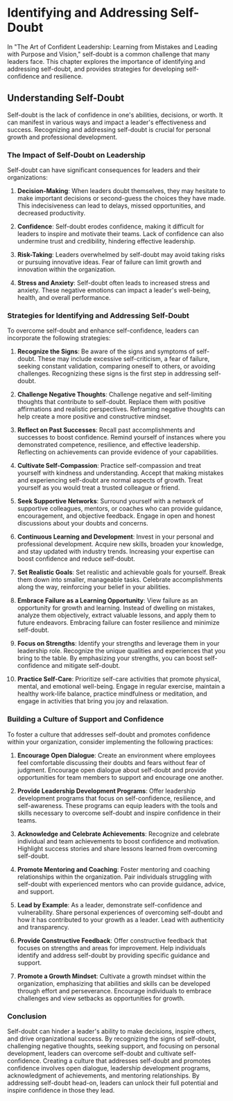 Identifying and Addressing Self-Doubt
================================================

In "The Art of Confident Leadership: Learning from Mistakes and Leading with Purpose and Vision," self-doubt is a common challenge that many leaders face. This chapter explores the importance of identifying and addressing self-doubt, and provides strategies for developing self-confidence and resilience.

**Understanding Self-Doubt**
----------------------------

Self-doubt is the lack of confidence in one's abilities, decisions, or worth. It can manifest in various ways and impact a leader's effectiveness and success. Recognizing and addressing self-doubt is crucial for personal growth and professional development.

### **The Impact of Self-Doubt on Leadership**

Self-doubt can have significant consequences for leaders and their organizations:

1. **Decision-Making**: When leaders doubt themselves, they may hesitate to make important decisions or second-guess the choices they have made. This indecisiveness can lead to delays, missed opportunities, and decreased productivity.

2. **Confidence**: Self-doubt erodes confidence, making it difficult for leaders to inspire and motivate their teams. Lack of confidence can also undermine trust and credibility, hindering effective leadership.

3. **Risk-Taking**: Leaders overwhelmed by self-doubt may avoid taking risks or pursuing innovative ideas. Fear of failure can limit growth and innovation within the organization.

4. **Stress and Anxiety**: Self-doubt often leads to increased stress and anxiety. These negative emotions can impact a leader's well-being, health, and overall performance.

### **Strategies for Identifying and Addressing Self-Doubt**

To overcome self-doubt and enhance self-confidence, leaders can incorporate the following strategies:

1. **Recognize the Signs**: Be aware of the signs and symptoms of self-doubt. These may include excessive self-criticism, a fear of failure, seeking constant validation, comparing oneself to others, or avoiding challenges. Recognizing these signs is the first step in addressing self-doubt.

2. **Challenge Negative Thoughts**: Challenge negative and self-limiting thoughts that contribute to self-doubt. Replace them with positive affirmations and realistic perspectives. Reframing negative thoughts can help create a more positive and constructive mindset.

3. **Reflect on Past Successes**: Recall past accomplishments and successes to boost confidence. Remind yourself of instances where you demonstrated competence, resilience, and effective leadership. Reflecting on achievements can provide evidence of your capabilities.

4. **Cultivate Self-Compassion**: Practice self-compassion and treat yourself with kindness and understanding. Accept that making mistakes and experiencing self-doubt are normal aspects of growth. Treat yourself as you would treat a trusted colleague or friend.

5. **Seek Supportive Networks**: Surround yourself with a network of supportive colleagues, mentors, or coaches who can provide guidance, encouragement, and objective feedback. Engage in open and honest discussions about your doubts and concerns.

6. **Continuous Learning and Development**: Invest in your personal and professional development. Acquire new skills, broaden your knowledge, and stay updated with industry trends. Increasing your expertise can boost confidence and reduce self-doubt.

7. **Set Realistic Goals**: Set realistic and achievable goals for yourself. Break them down into smaller, manageable tasks. Celebrate accomplishments along the way, reinforcing your belief in your abilities.

8. **Embrace Failure as a Learning Opportunity**: View failure as an opportunity for growth and learning. Instead of dwelling on mistakes, analyze them objectively, extract valuable lessons, and apply them to future endeavors. Embracing failure can foster resilience and minimize self-doubt.

9. **Focus on Strengths**: Identify your strengths and leverage them in your leadership role. Recognize the unique qualities and experiences that you bring to the table. By emphasizing your strengths, you can boost self-confidence and mitigate self-doubt.

10. **Practice Self-Care**: Prioritize self-care activities that promote physical, mental, and emotional well-being. Engage in regular exercise, maintain a healthy work-life balance, practice mindfulness or meditation, and engage in activities that bring you joy and relaxation.

### **Building a Culture of Support and Confidence**

To foster a culture that addresses self-doubt and promotes confidence within your organization, consider implementing the following practices:

1. **Encourage Open Dialogue**: Create an environment where employees feel comfortable discussing their doubts and fears without fear of judgment. Encourage open dialogue about self-doubt and provide opportunities for team members to support and encourage one another.

2. **Provide Leadership Development Programs**: Offer leadership development programs that focus on self-confidence, resilience, and self-awareness. These programs can equip leaders with the tools and skills necessary to overcome self-doubt and inspire confidence in their teams.

3. **Acknowledge and Celebrate Achievements**: Recognize and celebrate individual and team achievements to boost confidence and motivation. Highlight success stories and share lessons learned from overcoming self-doubt.

4. **Promote Mentoring and Coaching**: Foster mentoring and coaching relationships within the organization. Pair individuals struggling with self-doubt with experienced mentors who can provide guidance, advice, and support.

5. **Lead by Example**: As a leader, demonstrate self-confidence and vulnerability. Share personal experiences of overcoming self-doubt and how it has contributed to your growth as a leader. Lead with authenticity and transparency.

6. **Provide Constructive Feedback**: Offer constructive feedback that focuses on strengths and areas for improvement. Help individuals identify and address self-doubt by providing specific guidance and support.

7. **Promote a Growth Mindset**: Cultivate a growth mindset within the organization, emphasizing that abilities and skills can be developed through effort and perseverance. Encourage individuals to embrace challenges and view setbacks as opportunities for growth.

### **Conclusion**

Self-doubt can hinder a leader's ability to make decisions, inspire others, and drive organizational success. By recognizing the signs of self-doubt, challenging negative thoughts, seeking support, and focusing on personal development, leaders can overcome self-doubt and cultivate self-confidence. Creating a culture that addresses self-doubt and promotes confidence involves open dialogue, leadership development programs, acknowledgment of achievements, and mentoring relationships. By addressing self-doubt head-on, leaders can unlock their full potential and inspire confidence in those they lead.
